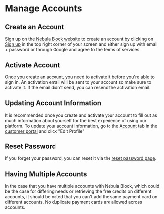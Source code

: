 # Manage Accounts

## Create an Account

Sign up on the [Nebula Block website](https://nebulablock.com/) to create an account by clicking on [Sign up](https://nebulablock.com/register)
in the top right corner of your screen  and either sign up with email + password or through Google and agree to the terms of services.

## Activate Account

Once you create an account, you need to activate it before you're able to sign in. An activation email will be sent to your account
so make sure to activate it. If the email didn't send, you can resend the activation email.

## Updating Account Information

It is recommended once you create and activate your account to fill out as much information about yourself
for the best experience of using our platform. To update your account information, go to the [Account](https://nebulablock.com/profile)
tab in the [customer portal](https://nebulablock.com/home) and click "Edit Profile"

## Reset Password

If you forget your password, you can reset it via the [reset password page](https://nebulablock.com/forgot).

## Having Multiple Accounts

In the case that you have multiple accounts with Nebula Block, which could be the case for differing needs
or retrieving the free credits on different accounts, it should be noted that you can't add the same payment
card on different accounts. No duplicate payment cards are allowed across accounts.
